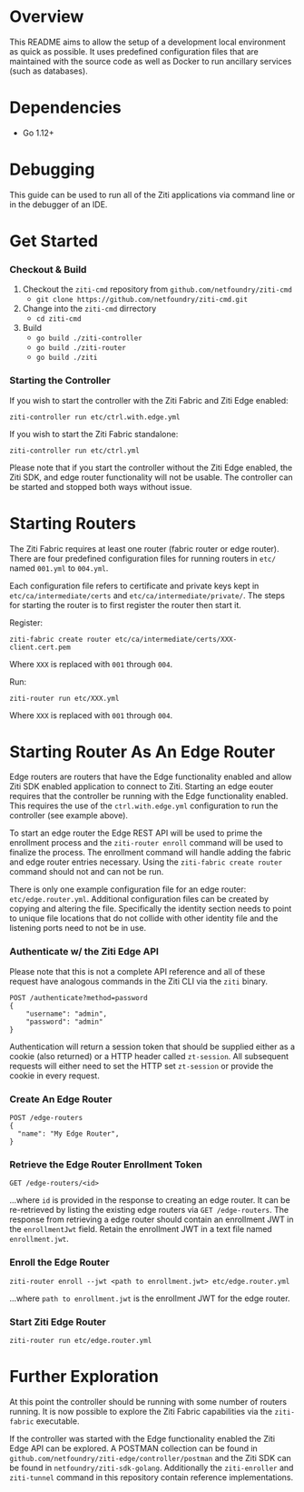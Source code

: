 # Overview

This README aims to allow the setup of a development local environment as quick as possible. It uses predefined
configuration files that are maintained with the source code as well as Docker to run ancillary services (such as 
databases).

# Dependencies

- Go 1.12+


# Debugging

This guide can be used to run all of the Ziti applications via command line or in the debugger of an IDE.


# Get Started

### Checkout & Build

1. Checkout the `ziti-cmd` repository from `github.com/netfoundry/ziti-cmd`
    - `git clone https://github.com/netfoundry/ziti-cmd.git`
2. Change into the `ziti-cmd` dirrectory
    - `cd ziti-cmd`
3. Build
    - `go build ./ziti-controller`
    - `go build ./ziti-router`
    - `go build ./ziti`


### Starting the Controller

If you wish to start the controller with the Ziti Fabric and Ziti Edge enabled:

```
ziti-controller run etc/ctrl.with.edge.yml
```


If you wish to start the Ziti Fabric standalone:

```
ziti-controller run etc/ctrl.yml
```

Please note that if you start the controller without the Ziti Edge enabled, the Ziti SDK, and edge router functionality
will not be usable. The controller can be started and stopped both ways without issue.


# Starting  Routers

The Ziti Fabric requires at least one router (fabric router or edge router). There are four predefined configuration files 
for running routers in `etc/` named `001.yml` to `004.yml`. 

Each configuration file refers to certificate and private keys kept in `etc/ca/intermediate/certs` and
`etc/ca/intermediate/private/`. The steps for starting the router is to first register the router then 
start it.

Register:

```
ziti-fabric create router etc/ca/intermediate/certs/XXX-client.cert.pem
```

Where `XXX` is replaced with `001` through `004`.

Run:

```
ziti-router run etc/XXX.yml
```

Where `XXX` is replaced with `001` through `004`.

# Starting Router As An Edge Router

Edge routers are routers that have the Edge functionality enabled and allow Ziti SDK enabled application to connect to 
Ziti. Starting an edge eouter requires that the controller be running with the Edge functionality
enabled. This requires the use of the `ctrl.with.edge.yml` configuration to run the controller (see example above).

To start an edge router the Edge REST API will be used to prime the enrollment process and the
`ziti-router enroll` command will be used to finalize the process. The enrollment command will handle adding the fabric
and edge router entries necessary. Using the `ziti-fabric create router` command should not and can not be run.


There is only one example configuration file for an edge router: 
`etc/edge.router.yml`. Additional configuration files can be created by copying and altering the
file. Specifically the identity section needs to point to unique file locations that do not collide with other identity
file and the listening ports need to not be in use.

### Authenticate w/ the Ziti Edge API

Please note that this is not a complete API reference and all of these request have analogous commands in the Ziti CLI via the `ziti` binary.

```
POST /authenticate?method=password
{
    "username": "admin",
    "password": "admin"
}
```

Authentication will return a session token that should be supplied either as a cookie (also returned) or a HTTP header
called `zt-session`. All subsequent requests will either need to set the HTTP set `zt-session` or provide the cookie in
every request.


### Create An Edge Router
```
POST /edge-routers
{
  "name": "My Edge Router",
}
```


### Retrieve the Edge Router Enrollment Token

```
GET /edge-routers/<id>
```

...where `id` is provided in the response to creating an edge router. It can be re-retrieved by listing the existing
edge routers via `GET /edge-routers`. The response from retrieving a edge router should contain an enrollment JWT in the 
`enrollmentJwt` field. Retain the enrollment JWT in a text file named `enrollment.jwt`.

### Enroll the Edge Router

```
ziti-router enroll --jwt <path to enrollment.jwt> etc/edge.router.yml
```

...where `path to enrollment.jwt` is the enrollment JWT for the edge router.

### Start Ziti Edge Router

```
ziti-router run etc/edge.router.yml
```

# Further Exploration

At this point the controller should be running with some number of routers running. It is now possible
to explore the Ziti Fabric capabilities via the `ziti-fabric` executable. 

If the controller was started with the Edge functionality enabled the Ziti Edge API can be explored. A POSTMAN collection
can be found in `github.com/netfoundry/ziti-edge/controller/postman` and the Ziti SDK can be found in 
`netfoundry/ziti-sdk-golang`. 
 Additionally the `ziti-enroller` and `ziti-tunnel` command in this repository contain reference implementations. 